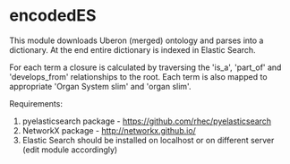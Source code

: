 encodedES
=============

This module downloads Uberon (merged) ontology and parses into a dictionary.
At the end entire dictionary is indexed in Elastic Search.

For each term a closure is calculated by traversing the 'is_a', 'part_of' and 'develops_from' relationships to the root.
Each term is also mapped to appropriate 'Organ System slim' and  'organ slim'.

Requirements:

1. pyelasticsearch package - https://github.com/rhec/pyelasticsearch
2. NetworkX package - http://networkx.github.io/
3. Elastic Search should be installed on localhost or on different server (edit module accordingly)

